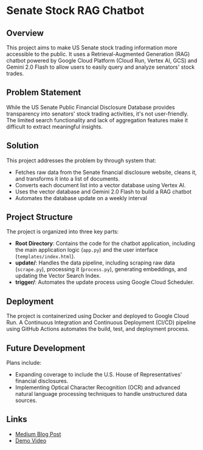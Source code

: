 # Senate Stock RAG Chatbot

## Overview
This project aims to make US Senate stock trading information more accessible to the public. It uses a Retrieval-Augmented Generation (RAG) chatbot powered by Google Cloud Platform (Cloud Run, Vertex AI, GCS) and Gemini 2.0 Flash to allow users to easily query and analyze senators' stock trades.

## Problem Statement
While the US Senate Public Financial Disclosure Database provides transparency into senators' stock trading activities, it's not user-friendly. The limited search functionality and lack of aggregation features make it difficult to extract meaningful insights.

## Solution
This project addresses the problem by through system that:

- Fetches raw data from the Senate financial disclosure website, cleans it, and transforms it into a list of documents.
- Converts each document list into a vector database using Vertex AI.
- Uses the vector database and Gemini 2.0 Flash to build a RAG chatbot
- Automates the database update on a weekly interval

## Project Structure
The project is organized into three key parts:

- **Root Directory**: Contains the code for the chatbot application, including the main application logic (`app.py`) and the user interface (`templates/index.html`).
- **update/**: Handles the data pipeline, including scraping raw data (`scrape.py`), processing it (`process.py`), generating embeddings, and updating the Vector Search Index.
- **trigger/**: Automates the update process using Google Cloud Scheduler.

## Deployment
The project is containerized using Docker and deployed to Google Cloud Run. A Continuous Integration and Continuous Deployment (CI/CD) pipeline using GitHub Actions automates the build, test, and deployment process.

## Future Development
Plans include:

- Expanding coverage to include the U.S. House of Representatives' financial disclosures.
- Implementing Optical Character Recognition (OCR) and advanced natural language processing techniques to handle unstructured data sources.

## Links
- [Medium Blog Post](https://medium.com/@sang.ahn.94/making-senators-stock-market-trading-information-accessible-a-rag-chatbot-powered-by-vertex-ai-d88f345ddbfc)
- [Demo Video](https://youtu.be/od7znGNRQoA)

